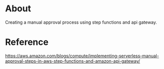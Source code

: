 # About

Creating a manual approval process using step functions and api gateway.




# Reference

https://aws.amazon.com/blogs/compute/implementing-serverless-manual-approval-steps-in-aws-step-functions-and-amazon-api-gateway/